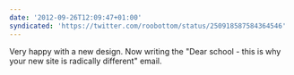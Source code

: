 ```yaml
---
date: '2012-09-26T12:09:47+01:00'
syndicated: 'https://twitter.com/roobottom/status/250918587584364546'
---
```

Very happy with a new design. Now writing the "Dear school - this is why your new site is radically different" email.
